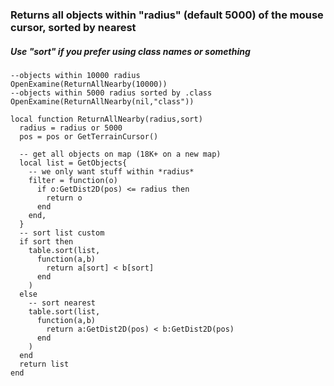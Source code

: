 ### Returns all objects within "radius" (default 5000) of the mouse cursor, sorted by nearest
##### Use "sort" if you prefer using class names or something

```
--objects within 10000 radius
OpenExamine(ReturnAllNearby(10000))
--objects within 5000 radius sorted by .class
OpenExamine(ReturnAllNearby(nil,"class"))
```

```
local function ReturnAllNearby(radius,sort)
  radius = radius or 5000
  pos = pos or GetTerrainCursor()

  -- get all objects on map (18K+ on a new map)
  local list = GetObjects{
    -- we only want stuff within *radius*
    filter = function(o)
      if o:GetDist2D(pos) <= radius then
        return o
      end
    end,
  }
  -- sort list custom
  if sort then
    table.sort(list,
      function(a,b)
        return a[sort] < b[sort]
      end
    )
  else
    -- sort nearest
    table.sort(list,
      function(a,b)
        return a:GetDist2D(pos) < b:GetDist2D(pos)
      end
    )
  end
  return list
end
```
